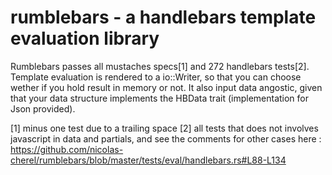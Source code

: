 # rumblebars - a handlebars template evaluation library

Rumblebars passes all mustaches specs[1] and 272 handlebars tests[2]. Template evaluation is rendered to a io::Writer, so that you can choose wether if you hold result in memory or not. It also input data angostic, given that your data structure implements the HBData trait (implementation for Json provided).

[1] minus one test due to a trailing space
[2] all tests that does not involves javascript in data and partials, and see the comments for other cases here : https://github.com/nicolas-cherel/rumblebars/blob/master/tests/eval/handlebars.rs#L88-L134

